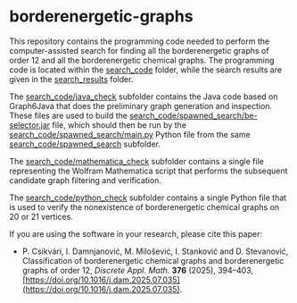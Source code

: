 # borderenergetic-graphs

This repository contains the programming code needed to perform the computer-assisted search for finding all the borderenergetic graphs of order 12 and all the borderenergetic chemical graphs. The programming code is located within the [search_code](search_code) folder, while the search results are given in the [search_results](search_results) folder.

The [search_code/java_check](search_code/java_check) subfolder contains the Java code based on Graph6Java that does the preliminary graph generation and inspection. These files are used to build the [search_code/spawned_search/be-selector.jar](search_code/spawned_search/be-selector.jar) file, which should then be run by the [search_code/spawned_search/main.py](search_code/spawned_search/main.py) Python file from the same [search_code/spawned_search](search_code/spawned_search) subfolder.

The [search_code/mathematica_check](search_code/mathematica_check) subfolder contains a single file representing the Wolfram Mathematica script that performs the subsequent candidate graph filtering and verification.

The [search_code/python_check](search_code/python_check) subfolder contains a single Python file that is used to verify the nonexistence of borderenergetic chemical graphs on 20 or 21 vertices.

If you are using the software in your research, please cite this paper:
- P. Csikvári, I. Damnjanović, M. Milošević, I. Stanković and D. Stevanović, Classification of borderenergetic chemical graphs and borderenergetic graphs of order 12, *Discrete Appl. Math.* **376** (2025), 394–403, [https://doi.org/10.1016/j.dam.2025.07.035](https://doi.org/10.1016/j.dam.2025.07.035).

